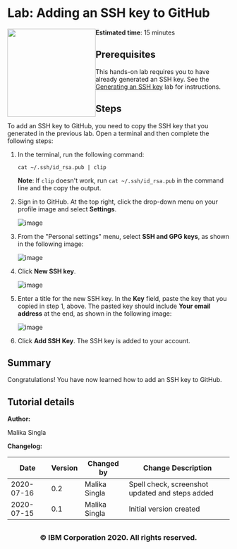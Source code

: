 # Lab: Adding an SSH key to GitHub

<img style="float:left;" src="https://cf-courses-data.s3.us.cloud-object-storage.appdomain.cloud/IBMDeveloperSkillsNetwork-CD0101EN-SkillsNetwork/labs/GitHubLabs/images/IDSNlogo.png" width="200" height="200">

**Estimated time**: 15 minutes

## Prerequisites

This hands-on lab requires you to have already generated an SSH key. See the [Generating an SSH key](SSH_Key.md.html) lab for instructions.

## Steps

To add an SSH key to GitHub, you need to copy the SSH key that you generated in the previous lab. Open a terminal and then complete the following steps:

1.  In the terminal, run the following command:

    `cat ~/.ssh/id_rsa.pub | clip`

    **Note**: If `clip` doesn't work, run `cat ~/.ssh/id_rsa.pub` in the command line and the copy the output.

2.  Sign in to GitHub. At the top right, click the drop-down menu on your profile image and select **Settings**.

    ![image](https://cf-courses-data.s3.us.cloud-object-storage.appdomain.cloud/IBM-DS0105EN-Coursera/labs/GitHub/images/settings.png)

3.  From the "Personal settings" menu, select **SSH and GPG keys**, as shown in the following image:

    ![image](https://cf-courses-data.s3.us.cloud-object-storage.appdomain.cloud/IBM-DS0105EN-Coursera/labs/GitHub/images/SSHKey_option_new.png)

4.  Click **New SSH key**.

    ![image](https://cf-courses-data.s3.us.cloud-object-storage.appdomain.cloud/IBM-DS0105EN-Coursera/labs/GitHub/images/AddNewSSH.png)

5.  Enter a title for the new SSH key. In the **Key** field, paste the key that you copied in step 1, above. The pasted key should include **Your email address** at the end, as shown in the following image:

    ![image](https://cf-courses-data.s3.us.cloud-object-storage.appdomain.cloud/IBM-DS0105EN-Coursera/labs/GitHub/images/add_ssh_keytoaccount_new.png)

6.  Click **Add SSH Key**. The SSH key is added to your account.

## Summary

Congratulations! You have now learned how to add an SSH key to GitHub.

## Tutorial details

**Author:**

Malika Singla

**Changelog:**

| Date       | Version | Changed by    | Change Description                              |
| ---------- | ------- | ------------- | ----------------------------------------------- |
| 2020-07-16 | 0.2     | Malika Singla | Spell check, screenshot updated and steps added |
| 2020-07-15 | 0.1     | Malika Singla | Initial version created                         |

## <h3 align="center"> © IBM Corporation 2020. All rights reserved. <h3/>
